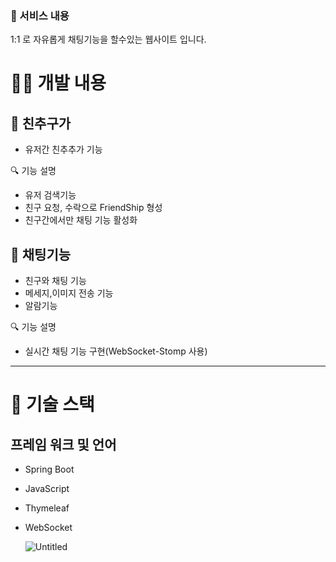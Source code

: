 ### 📜 서비스 내용

1:1 로 자유롭게 채팅기능을 할수있는 웹사이트 입니다.

# 🧑‍💻 개발 내용

## 📝 친추구가

- 유저간 친추추가 기능

🔍 기능 설명

- 유저 검색기능
- 친구 요청, 수락으로 FriendShip 형성
- 친구간에서만 채팅 기능 활성화

## 📝 채팅기능

- 친구와 채팅 기능
- 메세지,이미지 전송 기능
- 알람기능

🔍 기능 설명

- 실시간 채팅 기능 구현(WebSocket-Stomp 사용)

---

# 🔦 기술 스택

## 프레임 워크 및 언어

- Spring Boot
- JavaScript
- Thymeleaf
- WebSocket

  ![Untitled](https://prod-files-secure.s3.us-west-2.amazonaws.com/81b8d5d3-b713-4f72-88e4-0f61b0524134/3232162c-090c-462e-b9e0-64dd8aef1bb9/Untitled.png)
